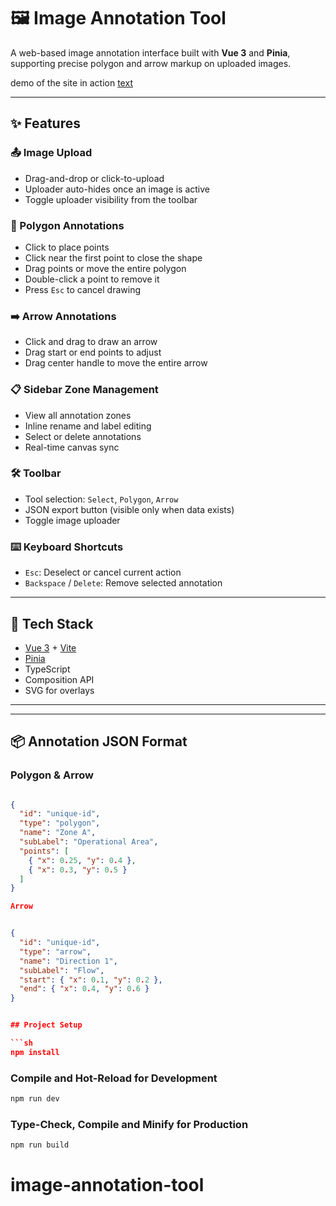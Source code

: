 # 🖼️ Image Annotation Tool

A web-based image annotation interface built with **Vue 3** and **Pinia**, supporting precise polygon and arrow markup on uploaded images.

demo of the site in action [text](https://zippy-bavarois-170431.netlify.app/)

---

## ✨ Features

### 📤 Image Upload

- Drag-and-drop or click-to-upload
- Uploader auto-hides once an image is active
- Toggle uploader visibility from the toolbar

### 🔺 Polygon Annotations

- Click to place points
- Click near the first point to close the shape
- Drag points or move the entire polygon
- Double-click a point to remove it
- Press `Esc` to cancel drawing

### ➡️ Arrow Annotations

- Click and drag to draw an arrow
- Drag start or end points to adjust
- Drag center handle to move the entire arrow

### 📋 Sidebar Zone Management

- View all annotation zones
- Inline rename and label editing
- Select or delete annotations
- Real-time canvas sync

### 🛠 Toolbar

- Tool selection: `Select`, `Polygon`, `Arrow`
- JSON export button (visible only when data exists)
- Toggle image uploader

### ⌨️ Keyboard Shortcuts

- `Esc`: Deselect or cancel current action
- `Backspace` / `Delete`: Remove selected annotation

---

## 🧪 Tech Stack

- [Vue 3](https://vuejs.org/) + [Vite](https://vitejs.dev/)
- [Pinia](https://pinia.vuejs.org/)
- TypeScript
- Composition API
- SVG for overlays

---

---

## 📦 Annotation JSON Format

### Polygon & Arrow

````json

{
  "id": "unique-id",
  "type": "polygon",
  "name": "Zone A",
  "subLabel": "Operational Area",
  "points": [
    { "x": 0.25, "y": 0.4 },
    { "x": 0.3, "y": 0.5 }
  ]
}

Arrow


{
  "id": "unique-id",
  "type": "arrow",
  "name": "Direction 1",
  "subLabel": "Flow",
  "start": { "x": 0.1, "y": 0.2 },
  "end": { "x": 0.4, "y": 0.6 }
}


## Project Setup

```sh
npm install
````

### Compile and Hot-Reload for Development

```sh
npm run dev
```

### Type-Check, Compile and Minify for Production

```sh
npm run build
```

# image-annotation-tool
